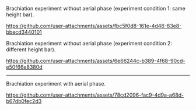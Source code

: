 Brachiation experiment without aerial phase (experiment condition 1: same height bar).


https://github.com/user-attachments/assets/fbc5f0d8-161e-4d46-83e8-bbecd3440101

Brachiation experiment without aerial phase (experiment condition 2: different height bar).


https://github.com/user-attachments/assets/6e66244c-b389-4f68-90cd-e50f66e8380d

----------------------------------------------------------------------------------------------------------------------
Brachiation experiment with aerial phase.


https://github.com/user-attachments/assets/78cd2096-fac9-4d9a-a68d-b67db0fec2d3

